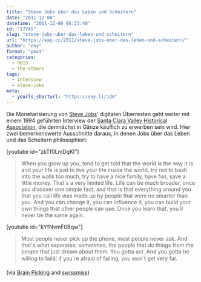 ```yaml
---
title: "Steve Jobs über das Leben und Scheitern"
date: "2011-12-06"
datetime: "2011-12-06 06:33:40"
id: "17745"
slug: "steve-jobs-uber-das-leben-und-scheitern"
url: "https://eay.cc/2011/steve-jobs-uber-das-leben-und-scheitern/"
author: "eay"
format: "post"
categories:
  - 0815
  - the-others
tags:
  - interview
  - steve-jobs
meta:
  - yourls_shorturl: "https://eay.li/1d6"
---
```


Die Monetarisierung von [Steve Jobs](//eay.cc/tag/steve-jobs/)' digitalen Überresten geht weiter mit einem 1994 geführten Interview der [Santa Clara Valley Historical Association](http://siliconvalleyhistorical.org/), die demnächst in Gänze käuflich zu erwerben sein wird. Hier zwei bemerkenswerte Ausschnitte daraus, in denen Jobs über das Leben und das Scheitern philosophiert:

\[youtube id="zkTf0LmDqKI"\]

> When you grow up you, tend to get told that the world is the way it is and your life is just to live your life inside the world, try not to bash into the walls too much, try to have a nice family, have fun, save a little money. That´s a very limited life. Life can be much broader, once you discover one simple fact, and that is that everything around you that you call life was made up by people that were no smarter than you. And you can change it, you can influence it, you can build your own things that other people can use. Once you learn that, you´ll never be the same again.

\[youtube id="kYfNvmF0Bqw"\]

> Most people never pick up the phone, most people never ask. And that´s what separates, sometimes, the people that do things from the people that just dream about them. You gotta act. And you gotta be willing to failâ¦ if you´re afraid of failing, you won´t get very far.

(via [Brain Picking](http://www.brainpickings.org/index.php/2011/12/02/steve-jobs-1995-life-failure/) and [swissmiss](http://www.swiss-miss.com/2011/12/wise-words-by-steve-jobs.html))
